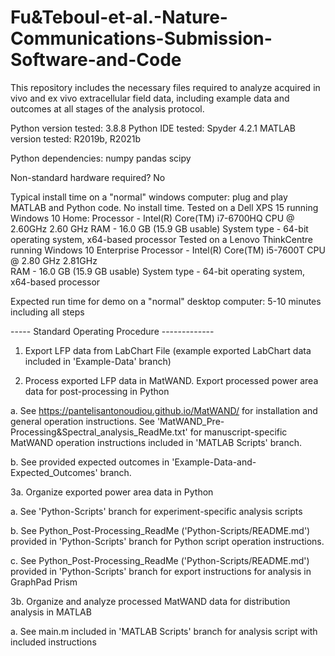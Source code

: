 # Fu&Teboul-et-al.-Nature-Communications-Submission-Software-and-Code 

This repository includes the necessary files required to analyze acquired in vivo and ex vivo
extracellular field data, including example data and outcomes at all stages of the analysis protocol. 

Python version tested: 3.8.8 
Python IDE tested: Spyder 4.2.1 
MATLAB version tested: R2019b, R2021b

Python dependencies: 
numpy 
pandas 
scipy 

Non-standard hardware required? No 

Typical install time on a "normal" windows computer: plug and play MATLAB and Python code. No install time. 
Tested on a Dell XPS 15 running Windows 10 Home: 
	Processor - Intel(R) Core(TM) i7-6700HQ CPU @ 2.60GHz   2.60 GHz 
	RAM - 16.0 GB (15.9 GB usable) 
	System type - 64-bit operating system, x64-based processor 
Tested on a Lenovo ThinkCentre running Windows 10 Enterprise 
	Processor - Intel(R) Core(TM) i5-7600T CPU @ 2.80 GHz   2.81GHz  
	RAM - 16.0 GB (15.9 GB usable) 
	System type - 64-bit operating system, x64-based processor 

Expected run time for demo on a "normal" desktop computer: 5-10 minutes including all steps

----- Standard Operating Procedure ------------- 

1. Export LFP data from LabChart File 
   (example exported LabChart data included in 'Example-Data' branch) 

2. Process exported LFP data in MatWAND. Export processed power area data for 
   post-processing in Python 

a. 	See https://pantelisantonoudiou.github.io/MatWAND/ for installation and general 
	operation instructions. See 'MatWAND_Pre-Processing&Spectral_analysis_ReadMe.txt' for 
  manuscript-specific MatWAND operation instructions included in 'MATLAB Scripts' branch. 

b. 	See provided expected outcomes in 'Example-Data-and-Expected_Outcomes' branch.   

3a. Organize exported power area data in Python 

a. 	See 'Python-Scripts' branch for experiment-specific analysis scripts 

b. 	See Python_Post-Processing_ReadMe ('Python-Scripts/README.md') provided in 'Python-Scripts' branch for Python script operation instructions. 

c. 	See Python_Post-Processing_ReadMe ('Python-Scripts/README.md') provided in 'Python-Scripts' branch for export instructions for analysis in GraphPad Prism 

3b. Organize and analyze processed MatWAND data for distribution analysis in MATLAB 

a. 	See main.m included in 'MATLAB Scripts' branch for analysis script with included instructions
	



